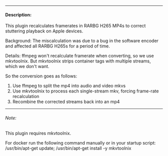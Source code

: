 
---
#### Description:

This plugin recalculates framerates in RARBG H265 MP4s to correct stuttering playback on Apple devices.

Background:
The miscalculation was due to a bug in the software encoder and affected all RARBG H265s for a period of time.

Details:
ffmpeg won't recalculate framerate when converting, so we use mkvtoolnix.
But mkvtoolnix strips container tags with multiple streams, which we don't want.

So the conversion goes as follows:
1. Use ffmpeg to split the mp4 into audio and video mkvs
2. Use mkvtoolnix to process each single-stream mkv, forcing frame-rate recalculation
3. Recombine the corrected streams back into an mp4

---
###### Note:
This plugin requires mkvtoolnix.

For docker run the following command manually or in your startup script:
    /usr/bin/apt-get update; /usr/bin/apt-get install -y mkvtoolnix

